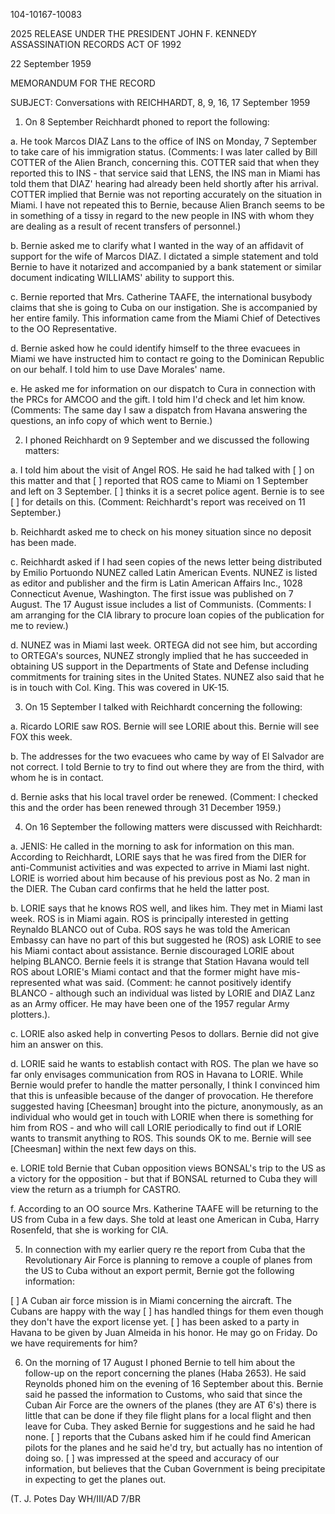 104-10167-10083

2025 RELEASE UNDER THE PRESIDENT JOHN F. KENNEDY ASSASSINATION RECORDS ACT OF 1992

22 September 1959

MEMORANDUM FOR THE RECORD

SUBJECT: Conversations with REICHHARDT, 8, 9, 16, 17 September 1959

1. On 8 September Reichhardt phoned to report the following:

a. He took Marcos DIAZ Lans to the office of INS on Monday, 7 September to take care of his immigration status. (Comments: I was later called by Bill COTTER of the Alien Branch, concerning this. COTTER said that when they reported this to INS - that service said that LENS, the INS man in Miami has told them that DIAZ' hearing had already been held shortly after his arrival. COTTER implied that Bernie was not reporting accurately on the situation in Miami. I have not repeated this to Bernie, because Alien Branch seems to be in something of a tissy in regard to the new people in INS with whom they are dealing as a result of recent transfers of personnel.)

b. Bernie asked me to clarify what I wanted in the way of an affidavit of support for the wife of Marcos DIAZ. I dictated a simple statement and told Bernie to have it notarized and accompanied by a bank statement or similar document indicating WILLIAMS' ability to support this.

c. Bernie reported that Mrs. Catherine TAAFE, the international busybody claims that she is going to Cuba on our instigation. She is accompanied by her entire family. This information came from the Miami Chief of Detectives to the OO Representative.

d. Bernie asked how he could identify himself to the three evacuees in Miami we have instructed him to contact re going to the Dominican Republic on our behalf. I told him to use Dave Morales' name.

e. He asked me for information on our dispatch to Cura in connection with the PRCs for AMCOO and the gift. I told him I'd check and let him know. (Comments: The same day I saw a dispatch from Havana answering the questions, an info copy of which went to Bernie.)

2. I phoned Reichhardt on 9 September and we discussed the following matters:

a. I told him about the visit of Angel ROS. He said he had talked with [ ] on this matter and that [ ] reported that ROS came to Miami on 1 September and left on 3 September. [ ] thinks it is a secret police agent. Bernie is to see [ ] for details on this. (Comment: Reichhardt's report was received on 11 September.)

b. Reichhardt asked me to check on his money situation since no deposit has been made.

c. Reichhardt asked if I had seen copies of the news letter being distributed by Emilio Portuondo NUNEZ called Latin American Events. NUNEZ is listed as editor and publisher and the firm is Latin American Affairs Inc., 1028 Connecticut Avenue, Washington. The first issue was published on 7 August. The 17 August issue includes a list of Communists. (Comments: I am arranging for the CIA library to procure loan copies of the publication for me to review.)

d. NUNEZ was in Miami last week. ORTEGA did not see him, but according to ORTEGA's sources, NUNEZ strongly implied that he has succeeded in obtaining US support in the Departments of State and Defense including commitments for training sites in the United States. NUNEZ also said that he is in touch with Col. King. This was covered in UK-15.

3. On 15 September I talked with Reichhardt concerning the following:

a. Ricardo LORIE saw ROS. Bernie will see LORIE about this. Bernie will see FOX this week.

b. The addresses for the two evacuees who came by way of El Salvador are not correct. I told Bernie to try to find out where they are from the third, with whom he is in contact.

d. Bernie asks that his local travel order be renewed. (Comment: I checked this and the order has been renewed through 31 December 1959.)

4. On 16 September the following matters were discussed with Reichhardt:

a. JENIS: He called in the morning to ask for information on this man. According to Reichhardt, LORIE says that he was fired from the DIER for anti-Communist activities and was expected to arrive in Miami last night. LORIE is worried about him because of his previous post as No. 2 man in the DIER. The Cuban card confirms that he held the latter post.

b. LORIE says that he knows ROS well, and likes him. They met in Miami last week. ROS is in Miami again. ROS is principally interested in getting Reynaldo BLANCO out of Cuba. ROS says he was told the American Embassy can have no part of this but suggested he (ROS) ask LORIE to see his Miami contact about assistance. Bernie discouraged LORIE about helping BLANCO. Bernie feels it is strange that Station Havana would tell ROS about LORIE's Miami contact and that the former might have mis-represented what was said. (Comment: he cannot positively identify BLANCO - although such an individual was listed by LORIE and DIAZ Lanz as an Army officer. He may have been one of the 1957 regular Army plotters.).

c. LORIE also asked help in converting Pesos to dollars. Bernie did not give him an answer on this.

d. LORIE said he wants to establish contact with ROS. The plan we have so far only envisages communication from ROS in Havana to LORIE. While Bernie would prefer to handle the matter personally, I think I convinced him that this is unfeasible because of the danger of provocation. He therefore suggested having [Cheesman] brought into the picture, anonymously, as an individual who would get in touch with LORIE when there is something for him from ROS - and who will call LORIE periodically to find out if LORIE wants to transmit anything to ROS. This sounds OK to me. Bernie will see [Cheesman] within the next few days on this.

e. LORIE told Bernie that Cuban opposition views BONSAL's trip to the US as a victory for the opposition - but that if BONSAL returned to Cuba they will view the return as a triumph for CASTRO.

f. According to an OO source Mrs. Katherine TAAFE will be returning to the US from Cuba in a few days. She told at least one American in Cuba, Harry Rosenfeld, that she is working for CIA.

5. In connection with my earlier query re the report from Cuba that the Revolutionary Air Force is planning to remove a couple of planes from the US to Cuba without an export permit, Bernie got the following information:

[ ] A Cuban air force mission is in Miami concerning the aircraft. The Cubans are happy with the way [ ] has handled things for them even though they don't have the export license yet. [ ] has been asked to a party in Havana to be given by Juan Almeida in his honor. He may go on Friday. Do we have requirements for him?

6. On the morning of 17 August I phoned Bernie to tell him about the follow-up on the report concerning the planes (Haba 2653). He said Reynolds phoned him on the evening of 16 September about this. Bernie said he passed the information to Customs, who said that since the Cuban Air Force are the owners of the planes (they are AT 6's) there is little that can be done if they file flight plans for a local flight and then leave for Cuba. They asked Bernie for suggestions and he said he had none. [ ] reports that the Cubans asked him if he could find American pilots for the planes and he said he'd try, but actually has no intention of doing so. [ ] was impressed at the speed and accuracy of our information, but believes that the Cuban Government is being precipitate in expecting to get the planes out.

(T. J. Potes Day
WH/III/AD
7/BR
